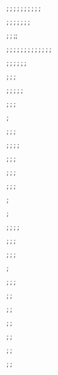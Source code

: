;
;
;
;
;
;
;
;
;
;

;
;
;
;
;
;
;

;
;
;;

;
;
;
;
;
;
;
;
;
;
;
;
;

;
;
;
;
;
;

;
;
;

;
;
;
;
;

;
;
;

;

;
;
;

;
;
;
;

;
;
;

;
;
;

;
;
;

;

;

;
;
;
;

;
;
;

;
;
;

;

;
;
;

;
;

;
;

;
;

;
;

;
;

;
;
